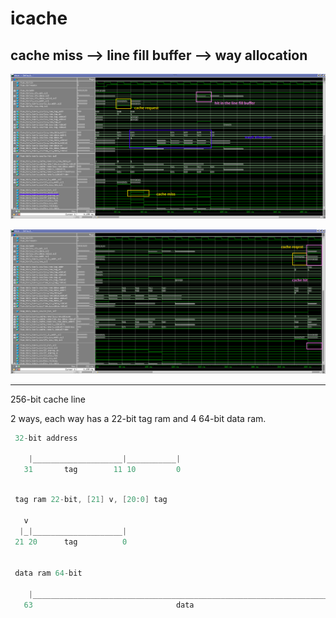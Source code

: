 # icache

## cache miss --> line fill buffer --> way allocation

![screenshot0](https://github.com/whensungoesdown/icache/blob/main/doc/png/cache_miss_allocate0.png)

![screenshot1](https://github.com/whensungoesdown/icache/blob/main/doc/png/cache_miss_allocate1.png)


-----------------------
256-bit cache line

2 ways, each way has a 22-bit tag ram and 4 64-bit data ram.


`````c
 32-bit address

    |____________________|___________|
   31       tag        11 10         0
`````

````c

 tag ram 22-bit, [21] v, [20:0] tag

   v
  |_|____________________|
 21 20      tag          0


 data ram 64-bit

    |______________________________________________________________________|
   63                                data                                  0
`````
